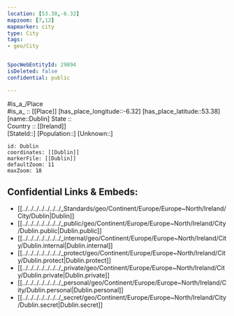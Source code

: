 ```yaml
---
location: [53.38,-6.32] 
mapzoom: [7,12] 
mapmarker: city 
type: City
tags:
- geo/City


SpocWebEntityId: 29894
isDeleted: false
confidential: public

---
```

#is_a_/Place  
#is_a_ :: [[Place]] 
[has_place_longitude::-6.32] 
[has_place_latitude::53.38] 
[name::Dublin] 
State ::  
Country :: [[Ireland]]  
[StateId::] 
[Population::] 
[Unknown::] 


```leaflet
id: Dublin
coordinates: [[Dublin]] 
markerFile: [[Dublin]] 
defaultZoom: 11 
maxZoom: 18
```


## Confidential Links & Embeds: 
- [[../../../../../../../_Standards/geo/Continent/Europe/Europe~North/Ireland/City/Dublin|Dublin]] 
- [[../../../../../../../_public/geo/Continent/Europe/Europe~North/Ireland/City/Dublin.public|Dublin.public]] 
- [[../../../../../../../_internal/geo/Continent/Europe/Europe~North/Ireland/City/Dublin.internal|Dublin.internal]] 
- [[../../../../../../../_protect/geo/Continent/Europe/Europe~North/Ireland/City/Dublin.protect|Dublin.protect]] 
- [[../../../../../../../_private/geo/Continent/Europe/Europe~North/Ireland/City/Dublin.private|Dublin.private]] 
- [[../../../../../../../_personal/geo/Continent/Europe/Europe~North/Ireland/City/Dublin.personal|Dublin.personal]] 
- [[../../../../../../../_secret/geo/Continent/Europe/Europe~North/Ireland/City/Dublin.secret|Dublin.secret]] 
